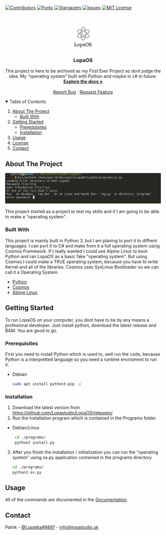 <!-- PROJECT SHIELDS -->
<!--
*** I'm using markdown "reference style" links for readability.
*** Reference links are enclosed in brackets [ ] instead of parentheses ( ).
*** See the bottom of this document for the declaration of the reference variables
*** for contributors-url, forks-url, etc. This is an optional, concise syntax you may use.
*** https://www.markdownguide.org/basic-syntax/#reference-style-links
-->
[![Contributors][contributors-shield]][contributors-url]
[![Forks][forks-shield]][forks-url]
[![Stargazers][stars-shield]][stars-url]
[![Issues][issues-shield]][issues-url]
[![MIT License][license-shield]][license-url]



<!-- PROJECT LOGO -->
<br />
<p align="center">
  <a href="https://github.com/Lopastudio/LopaOS">
    <img src="images/logo.png" alt="Logo" width="80" height="80">
  </a>

  <h3 align="center">LopaOS</h3>

  <p align="center">
    This project is here to be archived as my First Ever Project so dont judge the idea.
    My "operating system" built with Python and maybe in c# in future.
    <br />
    <a href="https://github.com/Lopastudio/LopaOS/wiki/"><strong>Explore the docs »</strong></a>
    <br />
    <br />
    <a href="https://github.com/Lopastudio/LopaOS/issues">Report Bug</a>
    ·
    <a href="https://github.com/Lopastudio/LopaOS/issues">Request Feature</a>
  </p>
</p>



<!-- TABLE OF CONTENTS -->
<details open="open">
  <summary>Table of Contents</summary>
  <ol>
    <li>
      <a href="#about-the-project">About The Project</a>
      <ul>
        <li><a href="#built-with">Built With</a></li>
      </ul>
    </li>
    <li>
      <a href="#getting-started">Getting Started</a>
      <ul>
        <li><a href="#prerequisites">Prerequisites</a></li>
        <li><a href="#installation">Installation</a></li>
      </ul>
    </li>
    <li><a href="#usage">Usage</a></li>
    <li><a href="#license">License</a></li>
    <li><a href="#contact">Contact</a></li>
  </ol>
</details>



<!-- ABOUT THE PROJECT -->
## About The Project

[![Product Name Screen Shot][product-screenshot]](https://lopastudio.sk/LopaOS)

This project started as a project to test my skills and if I am going to be able to make a "operating system".

### Built With

This project is mainly built in Python 3, but I am planing to port it to diffrent languages. I can port it to C# and make from it a full operating system using Cosmos Framework. If I really wanted I could use Alpine Linux to boot Python and ran LopaOS as a basic fake "operating system". But using Cosmos I could make a TRUE operating system, because you have to write Kernel and all of the libraries. Cosmos uses SysLinux Bootloader so we can call it a Operating System.
* [Python](https://python.org/)
* [Cosmos](https://www.gocosmos.org/)
* [Alpine Linux](https://www.alpinelinux.org/)



<!-- GETTING STARTED -->
## Getting Started

To run LopaOS on your computer, you dont have to be by any means a profesional developer. Just install python, download the latest release and BAM. You are good to go. 

### Prerequisites

First you need to install Python which is used to, well run the code, because Python is a interpretted language so you need a runtime enviroment to run it. 
* Debian
  ```sh
  sudo apt install python3-pip -y
  ```

### Installation

1. Download the latest version from https://github.com/Lopastudio/LopaOS/releases/
2. Run the installation program which is contained in the Programs folder.
* Debian/Linux
  ```sh
   cd ./programs/
   python3 install.py
   ```
3. After you finish the installation / initialization you can run the "operating system" using os.py application contained in the programs directory
   ```sh
   cd ./programs/
   python3 os.py
   ```



<!-- USAGE EXAMPLES -->
## Usage

All of the commands are documented in the [Documentation](https://github.com/Lopastudio/LopaOS/wiki/).



<!-- CONTACT -->
## Contact

Patrik - [@Lopatka#9897](https://discord.com) - info@lopastudio.sk







<!-- MARKDOWN LINKS & IMAGES -->
<!-- https://www.markdownguide.org/basic-syntax/#reference-style-links -->
[contributors-shield]: https://img.shields.io/github/contributors/Lopastudio/LopaOS.svg?style=for-the-badge
[contributors-url]: https://github.com/Lopastudio/LopaOS/graphs/contributors
[forks-shield]: https://img.shields.io/github/forks/Lopastudio/LopaOS.svg?style=for-the-badge
[forks-url]: https://github.com/Lopastudio/LopaOS/network/members
[stars-shield]: https://img.shields.io/github/stars/Lopastudio/LopaOS.svg?style=for-the-badge
[stars-url]: https://github.com/Lopastudio/LopaOS/stargazers
[issues-shield]: https://img.shields.io/github/issues/Lopastudio/LopaOS.svg?style=for-the-badge
[issues-url]: https://github.com/Lopastudio/LopaOS/issues
[license-shield]: https://img.shields.io/github/license/Lopastudio/LopaOS.svg?style=for-the-badge
[license-url]: https://github.com/Lopastudio/LopaOS/blob/master/LICENSE.txt
[linkedin-shield]: https://img.shields.io/badge/-LinkedIn-black.svg?style=for-the-badge&logo=linkedin&colorB=555
[linkedin-url]: https://linkedin.com/in/othneildrew
[product-screenshot]: images/screenshot.png
